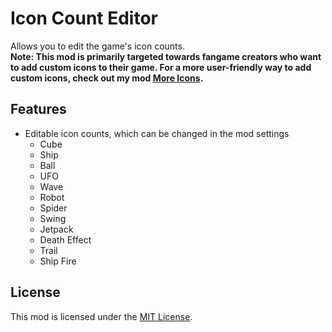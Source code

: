 # Icon Count Editor
Allows you to edit the game's icon counts.\
**Note: This mod is primarily targeted towards fangame creators who want to add custom icons to their game. For a more user-friendly way to add custom icons, check out my mod [More Icons](mod:hiimjustin000.more_icons).**

## Features
- Editable icon counts, which can be changed in the mod settings
  - Cube
  - Ship
  - Ball
  - UFO
  - Wave
  - Robot
  - Spider
  - Swing
  - Jetpack
  - Death Effect
  - Trail
  - Ship Fire

## License
This mod is licensed under the [MIT License](https://github.com/hiimjasmine00/IconCountEditor/blob/main/LICENSE).
